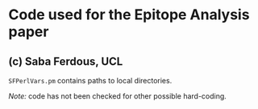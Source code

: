 Code used for the Epitope Analysis paper
========================================

(c) Saba Ferdous, UCL
---------------------

`SFPerlVars.pm` contains paths to local directories.

*Note:* code has not been checked for other possible hard-coding.
